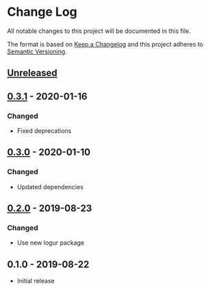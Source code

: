 # Change Log


All notable changes to this project will be documented in this file.

The format is based on [Keep a Changelog](http://keepachangelog.com/en/1.0.0/)
and this project adheres to [Semantic Versioning](http://semver.org/spec/v2.0.0.html).


## [Unreleased]


## [0.3.1] - 2020-01-16

### Changed

- Fixed deprecations


## [0.3.0] - 2020-01-10

### Changed

- Updated dependencies


## [0.2.0] - 2019-08-23

### Changed

- Use new logur package


## 0.1.0 - 2019-08-22

- Initial release


[Unreleased]: https://github.com/logur/integration-invision/compare/v0.3.1...HEAD
[0.3.1]: https://github.com/logur/integration-invision/compare/v0.3.0...v0.3.1
[0.3.0]: https://github.com/logur/integration-invision/compare/v0.2.0...v0.3.0
[0.2.0]: https://github.com/logur/integration-invision/compare/v0.1.0...v0.2.0
